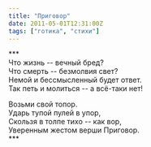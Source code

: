 ```yaml
---
title: "Приговор"
date: 2011-05-01T12:31:00Z
tags: ["готика", "стихи"]
---
```


\*\*\*  
Что жизнь -- вечный бред?  
Что смерть -- безмолвия свет?  
Немой и бессмысленный будет ответ.  
Так петь и молиться -- а всё-таки нет!

Возьми свой топор.  
Ударь тупой пулей в упор,  
Скользя в толпе тихо -- как вор,  
Уверенным жестом верши Приговор.  
\*\*\*


